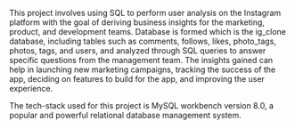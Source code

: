 This project involves using SQL to perform user analysis on the Instagram platform with the goal of deriving business insights for the marketing, product, and development teams. Database is formed which is the ig_clone database, including tables such as comments, follows, likes, photo_tags, photos, tags, and users, and analyzed through SQL queries to answer specific questions from the management team. The insights gained can help in launching new marketing campaigns, tracking the success of the app, deciding on features to build for the app, and improving the user experience.

The tech-stack used for this project is MySQL workbench version 8.0, a popular and powerful relational database management system.
